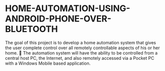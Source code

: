 # HOME-AUTOMATION-USING-ANDROID-PHONE-OVER-BLUETOOTH
The goal of this project is to develop a home automation system that gives the user complete control over all remotely controllable aspects of his or her home.  The automation system will have the ability to be controlled from a central host PC, the Internet, and also remotely accessed via a Pocket PC with a Windows Mobile based application.
